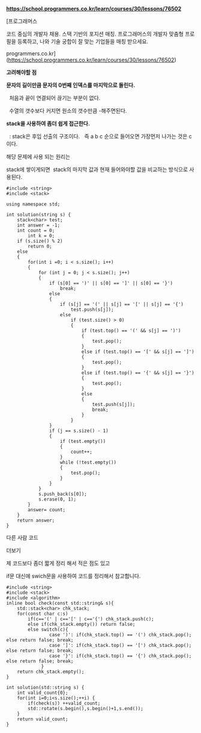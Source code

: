 **<https://school.programmers.co.kr/learn/courses/30/lessons/76502>**

[프로그래머스

코드 중심의 개발자 채용. 스택 기반의 포지션 매칭. 프로그래머스의 개발자 맞춤형 프로필을 등록하고, 나와 기술 궁합이 잘 맞는 기업들을 매칭 받으세요.

programmers.co.kr](https://school.programmers.co.kr/learn/courses/30/lessons/76502)

**고려해야할 점**

**문자의 길이만큼 문자의 0번째 인덱스를 마지막으로 돌린다.**

  처음과 끝이 연결되어 끊기는 부분이 없다.

  수열의 갯수보다 커지면 원소의 갯수만큼 -해주면된다.

**stack을 사용하여 좀더 쉽게 접근한다.**

  : stack은 후입 선출의 구조이다.   즉 a b c 순으로 들어오면 가장먼저 나가는 것은 c이다.

해당 문제에 사용 되는 원리는

stack에 쌓이게되면  stack의 마지막 값과 현재 들어와야할 값을 비교하는 방식으로 사용된다.

```
#include <string>
#include <stack>

using namespace std;

int solution(string s) {
    stack<char> test;
    int answer = -1;
    int count = 0;
        int k = 0;
    if (s.size() % 2)
        return 0;
    else
    {
        for(int i =0; i < s.size(); i++)
        {
            for (int j = 0; j < s.size(); j++)
            {
                if (s[0] == ')' || s[0] == ']' || s[0] == '}')
                    break;
                else
                {
                    if (s[j] == '(' || s[j] == '[' || s[j] == '{')
                        test.push(s[j]);
                    else
                        if (test.size() > 0)
                        {
                            if (test.top() == '(' && s[j] == ')')
                            {
                                test.pop();
                            }
                            else if (test.top() == '[' && s[j] == ']')
                            {
                                test.pop();
                            }
                            else if (test.top() == '{' && s[j] == '}')
                            {
                                test.pop();
                            }
                            else
                            {
                                test.push(s[j]);
                                break;
                            }
                        }
                }
                if (j == s.size() - 1)
                {
                    if (test.empty())
                    {
                        count++;
                    }
                    while (!test.empty())
                    {
                        test.pop();
                    }
                }
            }
            s.push_back(s[0]);
            s.erase(0, 1);            
        }
        answer= count;
    }
    return answer;
}
```

다른 사람 코드

더보기

제 코드보다 좀더 짧게 정리 해서 적은 점도 있고

if문 대신에 swich문을 사용하여 코드를 정리해서 참고합니다.

```
#include <string>
#include <stack>
#include <algorithm>
inline bool check(const std::string& s){
    std::stack<char> chk_stack;
    for(const char c:s)
        if(c=='(' | c=='[' | c=='{') chk_stack.push(c);
        else if(chk_stack.empty()) return false;
        else switch(c){
                case ')': if(chk_stack.top() == '(') chk_stack.pop(); else return false; break;
                case ']': if(chk_stack.top() == '[') chk_stack.pop(); else return false; break;
                case '}': if(chk_stack.top() == '{') chk_stack.pop(); else return false; break;
             }
    return chk_stack.empty();
}

int solution(std::string s) {
    int valid_count{0};
    for(int i=0;i<s.size();++i) {
        if(check(s)) ++valid_count;
        std::rotate(s.begin(),s.begin()+1,s.end());
    }
    return valid_count;
}
```
